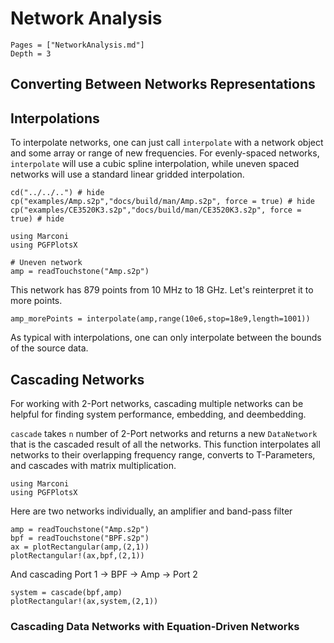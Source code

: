 # Network Analysis

```@contents
Pages = ["NetworkAnalysis.md"]
Depth = 3
```

## Converting Between Networks Representations

## Interpolations
To interpolate networks, one can just call `interpolate` with a network object and some
array or range of new frequencies. For evenly-spaced networks, `interpolate` will use a
cubic spline interpolation, while uneven spaced networks will use a standard linear gridded
interpolation.

```@eval
cd("../../..") # hide
cp("examples/Amp.s2p","docs/build/man/Amp.s2p", force = true) # hide
cp("examples/CE3520K3.s2p","docs/build/man/CE3520K3.s2p", force = true) # hide
```

```@setup interpolation
using Marconi
using PGFPlotsX
```

```@example interpolation
# Uneven network
amp = readTouchstone("Amp.s2p")
```
This network has 879 points from 10 MHz to 18 GHz. Let's reinterpret it to more points.

```@example interpolation
amp_morePoints = interpolate(amp,range(10e6,stop=18e9,length=1001))
```

As typical with interpolations, one can only interpolate between the bounds of the source data.

## Cascading Networks
For working with 2-Port networks, cascading multiple networks can be helpful for finding system
performance, embedding, and deembedding.

`cascade` takes `n` number of 2-Port networks and returns a new `DataNetwork` that is the cascaded
result of all the networks. This function interpolates all networks to their overlapping frequency range,
converts to T-Parameters, and cascades with matrix multiplication.

```@setup cascade
using Marconi
using PGFPlotsX
```

Here are two networks individually, an amplifier and band-pass filter
```@example cascade
amp = readTouchstone("Amp.s2p")
bpf = readTouchstone("BPF.s2p")
ax = plotRectangular(amp,(2,1))
plotRectangular!(ax,bpf,(2,1))
```

And cascading Port 1 -> BPF -> Amp -> Port 2
```@example cascade
system = cascade(bpf,amp)
plotRectangular!(ax,system,(2,1))
```

### Cascading Data Networks with Equation-Driven Networks
